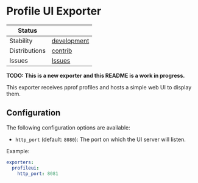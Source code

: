 # Profile UI Exporter

| Status                   |                   |
| ------------------------ |-------------------|
| Stability                | [development]     |
| Distributions            | [contrib]         |
| Issues                   | [Issues]          |

**TODO: This is a new exporter and this README is a work in progress.**

This exporter receives pprof profiles and hosts a simple web UI to display them.

## Configuration

The following configuration options are available:

- `http_port` (default: `8080`): The port on which the UI server will listen.

Example:

```yaml
exporters:
  profileui:
    http_port: 8081
```

[development]: https://github.com/open-telemetry/opentelemetry-collector#development
[contrib]: https://github.com/open-telemetry/opentelemetry-collector-releases/tree/main/distributions/otelcol-contrib
[Issues]: https://github.com/open-telemetry/opentelemetry-collector-contrib/issues?q=is%3Aissue+is%3Aopen+label%3Aexporter%2Fprofileui
